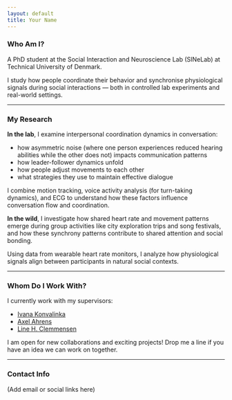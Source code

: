 ```yaml
---
layout: default
title: Your Name
---
```


### Who Am I?

A PhD student at the Social Interaction and Neuroscience Lab (SINeLab) at Technical University of Denmark.

I study how people coordinate their behavior and synchronise physiological signals during social interactions — both in controlled lab experiments and real-world settings.

---

### My Research

**In the lab**, I examine interpersonal coordination dynamics in conversation:

- how asymmetric noise (where one person experiences reduced hearing abilities while the other does not) impacts communication patterns  
- how leader-follower dynamics unfold  
- how people adjust movements to each other  
- what strategies they use to maintain effective dialogue  

I combine motion tracking, voice activity analysis (for turn-taking dynamics), and ECG to understand how these factors influence conversation flow and coordination.

**In the wild**, I investigate how shared heart rate and movement patterns emerge during group activities like city exploration trips and song festivals, and how these synchrony patterns contribute to shared attention and social bonding.

Using data from wearable heart rate monitors, I analyze how physiological signals align between participants in natural social contexts.

---

### Whom Do I Work With?

I currently work with my supervisors:

- [Ivana Konvalinka](https://orbit.dtu.dk/en/persons/ivana-konvalinka)  
- [Axel Ahrens](https://www.axelahrens.dk/about-me)  
- [Line H. Clemmensen](https://researchprofiles.ku.dk/da/persons/line-katrine-harder-clemmensen-2)  

I am open for new collaborations and exciting projects! Drop me a line if you have an idea we can work on together.

---

### Contact Info

(Add email or social links here)

